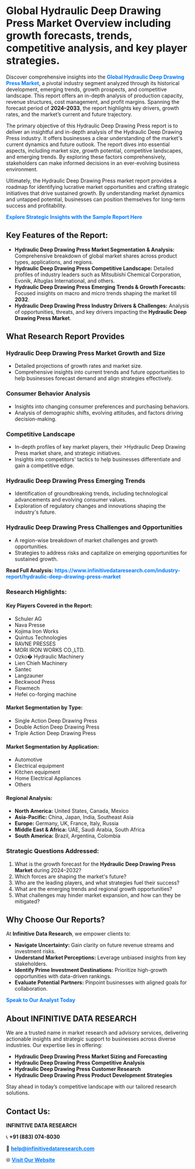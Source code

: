 <h1>Global Hydraulic Deep Drawing Press Market Overview including growth forecasts, trends, competitive analysis, and key player strategies.</h1>
<p>
Discover comprehensive insights into the 
<a href="https://www.infinitivedataresearch.com/industry-report/hydraulic-deep-drawing-press-market" rel="dofollow" style="color: #007BFF; text-decoration: none;"><strong>Global Hydraulic Deep Drawing Press Market</strong></a>, a pivotal industry segment analyzed through its historical development, emerging trends, growth prospects, and competitive landscape. This report offers an in-depth analysis of production capacity, revenue structures, cost management, and profit margins. Spanning the forecast period of <strong>2024–2033</strong>, the report highlights key drivers, growth rates, and the market’s current and future trajectory.
</p>
<p>
The primary objective of this Hydraulic Deep Drawing Press report is to deliver an insightful and in-depth analysis of the Hydraulic Deep Drawing Press industry. It offers businesses a clear understanding of the market's current dynamics and future outlook. The report dives into essential aspects, including market size, growth potential, competitive landscapes, and emerging trends. By exploring these factors comprehensively, stakeholders can make informed decisions in an ever-evolving business environment.
</p>
<p>
Ultimately, the Hydraulic Deep Drawing Press market report provides a roadmap for identifying lucrative market opportunities and crafting strategic initiatives that drive sustained growth. By understanding market dynamics and untapped potential, businesses can position themselves for long-term success and profitability.
</p>
<p>
<a href="https://www.infinitivedataresearch.com/request-sample/reportId=105934" style="color: #007BFF; text-decoration: none;"><strong>Explore Strategic Insights with the Sample Report Here</strong></a>
</p>

<h2>Key Features of the Report:</h2>
<ul>
<li><strong>Hydraulic Deep Drawing Press Market Segmentation & Analysis:</strong> Comprehensive breakdown of global market shares across product types, applications, and regions.</li>
<li><strong>Hydraulic Deep Drawing Press Competitive Landscape:</strong> Detailed profiles of industry leaders such as Mitsubishi Chemical Corporation, Evonik, Altuglas International, and others.</li>
<li><strong>Hydraulic Deep Drawing Press Emerging Trends & Growth Forecasts:</strong> Focused insights on macro and micro trends shaping the market till <strong>2032</strong>.</li>
<li><strong>Hydraulic Deep Drawing Press Industry Drivers & Challenges:</strong> Analysis of opportunities, threats, and key drivers impacting the <strong>Hydraulic Deep Drawing Press Market</strong>.</li>
</ul>

<h2>What Research Report Provides</h2>
<h3>Hydraulic Deep Drawing Press Market Growth and Size</h3>
<ul>
<li>Detailed projections of growth rates and market size.</li>
<li>Comprehensive insights into current trends and future opportunities to help businesses forecast demand and align strategies effectively.</li>
</ul>

<h3>Consumer Behavior Analysis</h3>
<ul>
<li>Insights into changing consumer preferences and purchasing behaviors.</li>
<li>Analysis of demographic shifts, evolving attitudes, and factors driving decision-making.</li>
</ul>

<h3>Competitive Landscape</h3>
<ul>
<li>In-depth profiles of key market players, their >Hydraulic Deep Drawing Press market share, and strategic initiatives.</li>
<li>Insights into competitors' tactics to help businesses differentiate and gain a competitive edge.</li>
</ul>

<h3>Hydraulic Deep Drawing Press Emerging Trends</h3>
<ul>
<li>Identification of groundbreaking trends, including technological advancements and evolving consumer values.</li>
<li>Exploration of regulatory changes and innovations shaping the industry's future.</li>
</ul>

<h3>Hydraulic Deep Drawing Press Challenges and Opportunities</h3>
<ul>
<li>A region-wise breakdown of market challenges and growth opportunities.</li>
<li>Strategies to address risks and capitalize on emerging opportunities for sustained growth.</li>
</ul>
<p><strong>Read Full Analysis:</strong> <a href="https://www.infinitivedataresearch.com/industry-report/hydraulic-deep-drawing-press-market" rel="dofollow" style="color: #007BFF; text-decoration: none;"><strong>https://www.infinitivedataresearch.com/industry-report/hydraulic-deep-drawing-press-market</strong></a></p>
<h3>Research Highlights:</h3>
<h4>Key Players Covered in the Report:</h4>
<ul><li>Schuler AG</li><li>Nava Presse</li><li>Kojima Iron Works</li><li>Quintus Technologies</li><li>RAVNE PRESSES</li><li>MORI IRON WORKS CO.,LTD.</li><li>Ozko� Hydraulic Machinery</li><li>Lien Chieh Machinery</li><li>Santec</li><li>Langzauner</li><li>Beckwood Press</li><li>Flowmech</li><li>Hefei co-forging machine</li></ul>
<h4>Market Segmentation by Type:</h4>
<ul><li>Single Action Deep Drawing Press</li><li>Double Action Deep Drawing Press</li><li>Triple Action Deep Drawing Press</li></ul>
<h4>Market Segmentation by Application:</h4>
<ul><li>Automotive</li><li>Electrical equipment</li><li>Kitchen equipment</li><li>Home Electrical Appliances</li><li>Others</li></ul>

<h4>Regional Analysis:</h4>
<ul>
<li><strong>North America:</strong> United States, Canada, Mexico</li>
<li><strong>Asia-Pacific:</strong> China, Japan, India, Southeast Asia</li>
<li><strong>Europe:</strong> Germany, UK, France, Italy, Russia</li>
<li><strong>Middle East & Africa:</strong> UAE, Saudi Arabia, South Africa</li>
<li><strong>South America:</strong> Brazil, Argentina, Colombia</li>
</ul>

<h3>Strategic Questions Addressed:</h3>
<ol>
<li>What is the growth forecast for the <strong>Hydraulic Deep Drawing Press Market</strong> during 2024–2032?</li>
<li>Which forces are shaping the market's future?</li>
<li>Who are the leading players, and what strategies fuel their success?</li>
<li>What are the emerging trends and regional growth opportunities?</li>
<li>What challenges may hinder market expansion, and how can they be mitigated?</li>
</ol>

<h2>Why Choose Our Reports?</h2>
<p>At <strong>Infinitive Data Research</strong>, we empower clients to:</p>
<ul>
<li><strong>Navigate Uncertainty:</strong> Gain clarity on future revenue streams and investment risks.</li>
<li><strong>Understand Market Perceptions:</strong> Leverage unbiased insights from key stakeholders.</li>
<li><strong>Identify Prime Investment Destinations:</strong> Prioritize high-growth opportunities with data-driven rankings.</li>
<li><strong>Evaluate Potential Partners:</strong> Pinpoint businesses with aligned goals for collaboration.</li>
</ul>
<p><a href="https://www.infinitivedataresearch.com/industry-report/hydraulic-deep-drawing-press-market" rel="dofollow" style="color: #007BFF; text-decoration: none;"><strong>Speak to Our Analyst Today</strong></a></p>

<h2>About INFINITIVE DATA RESEARCH</h2>
<p>We are a trusted name in market research and advisory services, delivering actionable insights and strategic support to businesses across diverse industries. Our expertise lies in offering:</p>
<ul>
<li><strong>Hydraulic Deep Drawing Press Market Sizing and Forecasting</strong></li>
<li><strong>Hydraulic Deep Drawing Press Competitive Analysis</strong></li>
<li><strong>Hydraulic Deep Drawing Press Customer Research</strong></li>
<li><strong>Hydraulic Deep Drawing Press Product Development Strategies</strong></li>
</ul>
<p>Stay ahead in today’s competitive landscape with our tailored research solutions.</p>

<h2>Contact Us:</h2>
<p><strong>INFINITIVE DATA RESEARCH</strong></p>
<p>📞 <strong>+91 (883) 074-8030</strong></p>
<p>📧 <strong><a href="mailto:help@infinitivedataresearch.com" style="color: #007BFF;">help@infinitivedataresearch.com</a></strong></p>
<p>🌐 <strong><a href="https://www.infinitivedataresearch.com" rel="dofollow" style="color: #007BFF;">Visit Our Website</a></strong></p>